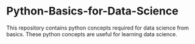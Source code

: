 # Python-Basics-for-Data-Science
This repository contains python concepts required for data science from basics.
These python concepts are useful for learning data science.
